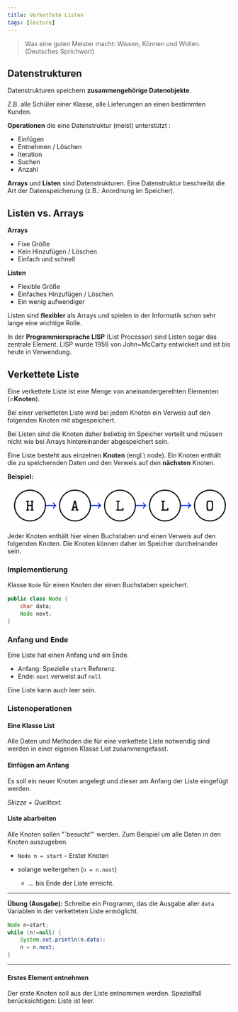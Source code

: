 ```yaml
---
title: Verkettete Listen
tags: [lecture]
---
```


>  Was eine guten Meister macht: Wissen, Können und Wollen. (Deutsches Sprichwort)


## Datenstrukturen
Datenstrukturen speichern **zusammengehörige Datenobjekte**.

Z.B. alle Schüler einer Klasse, alle Lieferungen an einen bestimmten Kunden.

**Operationen** die eine Datenstruktur (meist) unterstützt :

- Einfügen
- Entnehmen / Löschen
- Iteration
- Suchen
- Anzahl

**Arrays** und **Listen** sind Datenstrukturen. Eine Datenstruktur beschreibt die Art der Datenspeicherung (z.B.: Anordnung im Speicher).



## Listen vs. Arrays

**Arrays**


- Fixe Größe
- Kein Hinzufügen / Löschen
- Einfach und schnell

**Listen**


- Flexible Größe
- Einfaches Hinzufügen / Löschen
- Ein wenig aufwendiger 

Listen sind **flexibler** als Arrays und spielen in der Informatik schon sehr lange eine wichtige Rolle. 


In der **Programmiersprache LISP** (List Processor) sind Listen sogar das zentrale Element. LISP wurde 1956 von John~McCarty entwickelt und ist bis heute in Verwendung.




## Verkettete Liste

Eine verkettete Liste ist eine Menge von aneinandergereihten Elementen (=**Knoten**). 

Bei einer verketteten Liste wird bei jedem Knoten ein Verweis auf den folgenden Knoten mit abgespeichert. 

Bei Listen sind die Knoten daher beliebig im Speicher verteilt und müssen nicht wie bei Arrays hintereinander abgespeichert sein.

Eine Liste besteht aus einzelnen **Knoten** (engl.\ node).
Ein Knoten enthält die zu speichernden Daten und den Verweis auf den **nächsten** Knoten.



**Beispiel:**

![image-20210118141910929](fig/image-20210118141910929.png)

Jeder Knoten enthält hier einen Buchstaben und einen Verweis auf den folgenden Knoten. Die Knoten können daher im Speicher durcheinander sein.


### Implementierung

Klasse `Node` für einen Knoten der einen Buchstaben speichert.

```java
public class Node {
    char data;
    Node next;
}
```

### Anfang und Ende
Eine Liste hat einen Anfang und ein Ende.

- Anfang: Spezielle `start` Referenz.
- Ende: `next` verweist auf `null`

Eine Liste kann auch leer sein.




### Listenoperationen

#### Eine Klasse List

Alle Daten und Methoden die für eine verkettete Liste notwendig sind werden in einer eigenen Klasse List zusammengefasst.


#### Einfügen am Anfang

Es soll ein neuer Knoten angelegt und dieser am Anfang der Liste eingefügt werden.

*Skizze + Quelltext.*


#### Liste abarbeiten

Alle Knoten sollen "`besucht"' werden. Zum Beispiel um alle Daten in den Knoten auszugeben.


- `Node n = start` – Erster Knoten
- solange weitergehen (`n = n.next`) 
	
	- ... bis Ende der Liste erreicht.
	



---

**Übung (Ausgabe):** Schreibe ein Programm, das die Ausgabe aller `data` Variablen in der verketteten Liste ermöglicht.

```java
Node n=start;
while (n!=null) {
    System.out.println(n.data);
    n = n.next;
}
```

---



#### Erstes Element entnehmen

Der erste Knoten soll aus der Liste entnommen werden. Spezialfall berücksichtigen: Liste ist leer.








